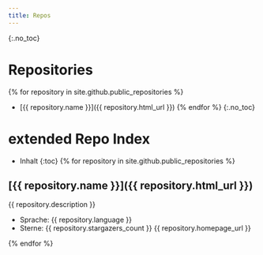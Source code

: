 ```yaml
---
title: Repos
---
```

{:.no_toc}
# Repositories
{% for repository in site.github.public_repositories %}
  * [{{ repository.name }}]({{ repository.html_url }})
{% endfor %}
{:.no_toc}
# extended Repo Index
* Inhalt
{:toc}
{% for repository in site.github.public_repositories %}
## [{{ repository.name }}]({{ repository.html_url }})
  {{ repository.description }}
  * Sprache: {{ repository.language }}
  * Sterne: {{ repository.stargazers_count }}
{{ repository.homepage_url }}  

{% endfor %}